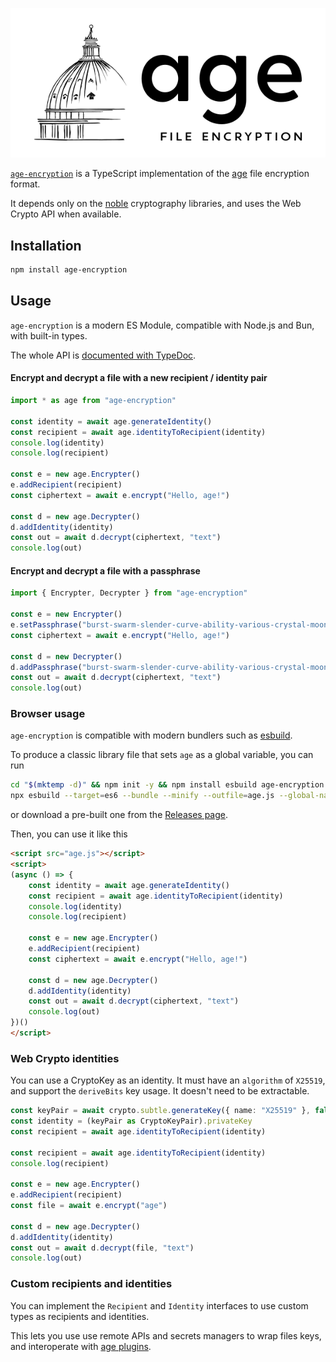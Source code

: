 <p align="center">
    <picture>
        <source media="(prefers-color-scheme: dark)" srcset="https://github.com/FiloSottile/age/blob/main/logo/logo_white.svg">
        <source media="(prefers-color-scheme: light)" srcset="https://github.com/FiloSottile/age/blob/main/logo/logo.svg">
        <img alt="The age logo, an wireframe of St. Peters dome in Rome, with the text: age, file encryption" width="600" src="https://github.com/FiloSottile/age/blob/main/logo/logo.svg">
    </picture>
</p>

[`age-encryption`](https://www.npmjs.com/package/age-encryption) is a TypeScript
implementation of the [age](https://age-encryption.org) file encryption format.

It depends only on the [noble](https://paulmillr.com/noble/) cryptography
libraries, and uses the Web Crypto API when available.

## Installation

```sh
npm install age-encryption
```

## Usage

`age-encryption` is a modern ES Module, compatible with Node.js and Bun, with built-in types.

The whole API is [documented with TypeDoc](docs/README.md).

#### Encrypt and decrypt a file with a new recipient / identity pair

```ts
import * as age from "age-encryption"

const identity = await age.generateIdentity()
const recipient = await age.identityToRecipient(identity)
console.log(identity)
console.log(recipient)

const e = new age.Encrypter()
e.addRecipient(recipient)
const ciphertext = await e.encrypt("Hello, age!")

const d = new age.Decrypter()
d.addIdentity(identity)
const out = await d.decrypt(ciphertext, "text")
console.log(out)
```

#### Encrypt and decrypt a file with a passphrase

```ts
import { Encrypter, Decrypter } from "age-encryption"

const e = new Encrypter()
e.setPassphrase("burst-swarm-slender-curve-ability-various-crystal-moon-affair-three")
const ciphertext = await e.encrypt("Hello, age!")

const d = new Decrypter()
d.addPassphrase("burst-swarm-slender-curve-ability-various-crystal-moon-affair-three")
const out = await d.decrypt(ciphertext, "text")
console.log(out)
```

### Browser usage

`age-encryption` is compatible with modern bundlers such as [esbuild](https://esbuild.github.io/).

To produce a classic library file that sets `age` as a global variable, you can run

```sh
cd "$(mktemp -d)" && npm init -y && npm install esbuild age-encryption
npx esbuild --target=es6 --bundle --minify --outfile=age.js --global-name=age age-encryption
```

or download a pre-built one from the [Releases page](https://github.com/FiloSottile/typage/releases).

<!-- TODO: why doesn't

  npx --package esbuild --package age-encryption -- esbuild ...

work? It should run esbuild in an environment where age-encryption is available. -->

Then, you can use it like this

```html
<script src="age.js"></script>
<script>
(async () => {
    const identity = await age.generateIdentity()
    const recipient = await age.identityToRecipient(identity)
    console.log(identity)
    console.log(recipient)

    const e = new age.Encrypter()
    e.addRecipient(recipient)
    const ciphertext = await e.encrypt("Hello, age!")

    const d = new age.Decrypter()
    d.addIdentity(identity)
    const out = await d.decrypt(ciphertext, "text")
    console.log(out)
})()
</script>
```

### Web Crypto identities

You can use a CryptoKey as an identity. It must have an `algorithm` of `X25519`,
and support the `deriveBits` key usage. It doesn't need to be extractable.

```ts
const keyPair = await crypto.subtle.generateKey({ name: "X25519" }, false, ["deriveBits"])
const identity = (keyPair as CryptoKeyPair).privateKey
const recipient = await age.identityToRecipient(identity)

const recipient = await age.identityToRecipient(identity)
console.log(recipient)

const e = new age.Encrypter()
e.addRecipient(recipient)
const file = await e.encrypt("age")

const d = new age.Decrypter()
d.addIdentity(identity)
const out = await d.decrypt(file, "text")
console.log(out)
```

### Custom recipients and identities

You can implement the `Recipient` and `Identity` interfaces to use custom types
as recipients and identities.

This lets you use use remote APIs and secrets managers to wrap files keys, and
interoperate with [age plugins](https://github.com/FiloSottile/awesome-age?tab=readme-ov-file#plugins).
